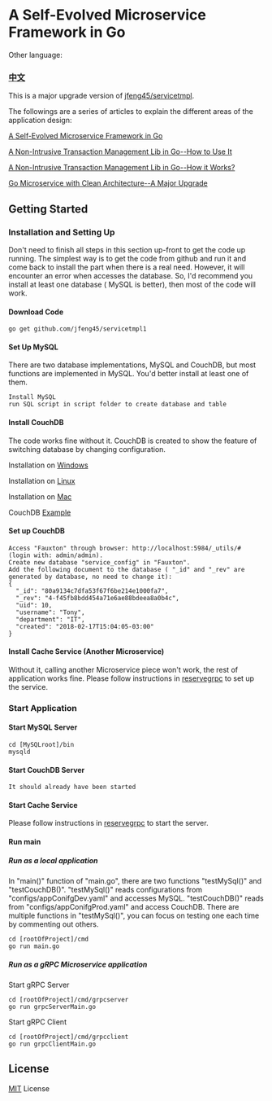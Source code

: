 # A Self-Evolved Microservice Framework in Go

Other language: 
### **[中文](README.zh.md)**

This is a major upgrade version of [jfeng45/servicetmpl](https://github.com/jfeng45/servicetmpl).

The followings are a series of articles to explain the different areas of the application design:

[A Self-Evolved Microservice Framework in Go]()

[A Non-Intrusive Transaction Management Lib in Go--How to Use It]()

[A Non-Intrusive Transaction Management Lib in Go--How it Works?]()

[Go Microservice with Clean Architecture--A Major Upgrade]()

## Getting Started

### Installation and Setting Up

Don't need to finish all steps in this section up-front to get the code up running. The simplest way is to get the code from github and run it and come back to install the part when there is a real need. However, it will encounter an error when accesses the database. So, I'd recommend you install at least one database ( MySQL is better), then most of the code will work. 

#### Download Code

```
go get github.com/jfeng45/servicetmpl1
```

#### Set Up MySQL

There are two database implementations, MySQL and CouchDB, but most functions are implemented in MySQL. You'd better install at least one of them. 
```
Install MySQL
run SQL script in script folder to create database and table
```
#### Install CouchDB

The code works fine without it. CouchDB is created to show the feature of switching database by changing configuration.
 
Installation on [Windows](https://docs.couchdb.org/en/2.2.0/install/windows.html)

Installation on [Linux](https://docs.couchdb.org/en/2.2.0/install/unix.html)

Installation on [Mac](https://docs.couchdb.org/en/2.2.0/install/mac.html)

CouchDB [Example](https://github.com/go-kivik/kivik/wiki/Usage-Examples)

#### Set up CouchDB

```
Access "Fauxton" through browser: http://localhost:5984/_utils/# (login with: admin/admin).
Create new database "service_config" in "Fauxton".
Add the following document to the database ( "_id" and "_rev" are generated by database, no need to change it):
{
  "_id": "80a9134c7dfa53f67f6be214e1000fa7",
  "_rev": "4-f45fb8bdd454a71e6ae88bdeea8a0b4c",
  "uid": 10,
  "username": "Tony",
  "department": "IT",
  "created": "2018-02-17T15:04:05-03:00"
}
```
#### Install Cache Service (Another Microservice)

Without it, calling another Microservice piece won't work, the rest of application works fine. Please follow instructions in [reservegrpc](https://github.com/jfeng45/reservegrpc) to set up the service.

### Start Application

#### Start MySQL Server
```
cd [MySQLroot]/bin
mysqld
```

#### Start CouchDB Server
```
It should already have been started
```
#### Start Cache Service

Please follow instructions in [reservegrpc](https://github.com/jfeng45/reservegrpc) to start the server.

#### Run main

##### Run as a local application
In "main()" function of "main.go", there are two functions "testMySql()" and "testCouchDB()". 
"testMySql()" reads configurations from "configs/appConifgDev.yaml" and accesses MySQL. "testCouchDB()" reads from "configs/appConifgProd.yaml" and access CouchDB.
There are multiple functions in "testMySql()", you can focus on testing one each time by commenting out others.
```
cd [rootOfProject]/cmd
go run main.go
```
##### Run as a gRPC Microservice application

Start gRPC Server
```
cd [rootOfProject]/cmd/grpcserver
go run grpcServerMain.go
```
Start gRPC Client
```
cd [rootOfProject]/cmd/grpcclient
go run grpcClientMain.go
```

## License

[MIT](LICENSE.txt) License


